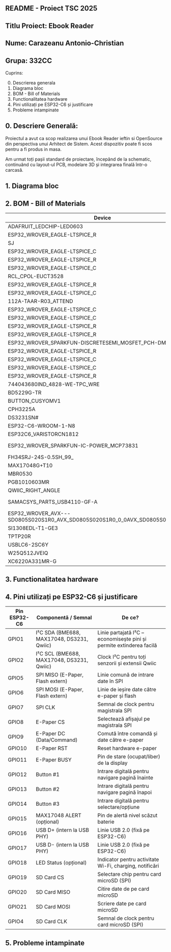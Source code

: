 ## README - Proiect TSC 2025
## Titlu Proiect: Ebook Reader
## Nume: Carazeanu Antonio-Christian
## Grupa: 332CC

Cuprins:

0. Descrierea generala
1. Diagrama bloc
2. BOM - Bill of Materials
3. Functionalitatea hardware
4. Pini utilizați pe ESP32-C6 și justificare
5. Probleme intampinate

## 0. Descriere Generală:
Proiectul a avut ca scop realizarea unui Ebook Reader ieftin si OpenSource din
perspectiva unui Arhitect de Sistem. Acest dispozitiv poate fi scos pentru a fi
produs in masa.

Am urmat toți pașii standard de proiectare, începând de la schematic, continuând
cu layout-ul PCB, modelare 3D și integrarea finală într-o carcasă.

## 1. Diagrama bloc
## 2. BOM - Bill of Materials

| Device | Value | Check_Price | Datasheet |
|--------|-------|-------------|-----------|
| ADAFRUIT_LEDCHIP-LED0603 | - | - | - |
| ESP32_WROVER_EAGLE-LTSPICE_R | 0.47 | - | - |
| SJ | - | - | - |
| ESP32_WROVER_EAGLE-LTSPICE_C | 0.1uF/50V | - | - |
| ESP32_WROVER_EAGLE-LTSPICE_R | 100k | - | - |
| ESP32_WROVER_EAGLE-LTSPICE_C | 100nF | - | - |
| RCL_CPOL-EUCT3528 | 100uF TANT | [Link](https://www.snapeda.com/parts/TAJB475K025RNJ/AVX/view-part/?ref=dk&t=capacitor%203528&con_ref=None) | [Link](https://s3.amazonaws.com/snapeda/datasheet/TAJB475K025RNJ_AVX.pdf) |
| ESP32_WROVER_EAGLE-LTSPICE_R | 10k | - | - |
| ESP32_WROVER_EAGLE-LTSPICE_C | 10uF | - | - |
| 112A-TAAR-R03_ATTEND | 112A-TAAR-R03_ATTEND | [Link](https://store.comet.srl.ro/Catalogue/Product/43497/) | [Link](https://store.comet.bg/download-file.php?id=8824) |
| ESP32_WROVER_EAGLE-LTSPICE_C | 1uF | - | - |
| ESP32_WROVER_EAGLE-LTSPICE_C | 1uF/50V | - | - |
| ESP32_WROVER_EAGLE-LTSPICE_R | 2.2 | - | - |
| ESP32_WROVER_EAGLE-LTSPICE_R | 200 | - | - |
| ESP32_WROVER_SPARKFUN-DISCRETESEMI_MOSFET_PCH-DMG2305UX-7 | 20V/4.2A/52mΩ/1.4W | [Link](https://componentsearchengine.com/part-view/DMG2305UX-7/Diodes%20Incorporated) | [Link](https://www.diodes.com//assets/Datasheets/DMG2305UX.pdf) |
| ESP32_WROVER_EAGLE-LTSPICE_R | 2k | - | - |
| ESP32_WROVER_EAGLE-LTSPICE_C | 4.7uF | - | - |
| ESP32_WROVER_EAGLE-LTSPICE_C | 4.7uF/25V | - | - |
| ESP32_WROVER_EAGLE-LTSPICE_R | 5k1 | - | - |
| 744043680IND_4828-WE-TPC_WRE | 68uH | [Link](https://ro.mouser.com/ProductDetail/Wurth-Elektronik/744043680?qs=PGXP4M47uW6VkZq%252BkzjrHA%3D%3D&_gl=1*5xajdn*_ga*MzY2ODgyMjE4LjE3NDM2NzQxODk.*_ga_15W4STQT4T*MTc0Mzg3MzkxMy40LjAuMTc0Mzg3MzkxNi41Ny4wLjA.) | [Link](https://www.we-online.com/components/products/datasheet/744043680.pdf) |
| BD5229G-TR | BD5229G-TR | [Link](https://componentsearchengine.com/part-view/BD5229G-TR/ROHM%20Semiconductor) | [Link](https://datasheet.datasheetarchive.com/originals/distributors/Datasheets_SAMA/f2b9741ef86007909f138d561a359946.pdf) |
| BUTTON_CUSYOMV1 | BUTTON_CUSYOMV1 | - | - |
| CPH3225A | CPH3225A | [Link](https://www.snapeda.com/parts/CPH3225A/Seiko+Instruments/view-part/?ref=eda) | [Link](https://www.snapeda.com/parts/CPH3225A/Seiko+Instruments/view-part/?ref=eda) |
| DS3231SN# | DS3231SN# | [Link](https://www.snapeda.com/parts/DS3231SN%23/Analog+Devices/view-part/?ref=eda) | [Link](https://www.snapeda.com/parts/DS3231SN%23/Analog+Devices/view-part/?ref=eda) |
| ESP32-C6-WROOM-1-N8 | ESP32-C6-WROOM-1-N8 | [Link](https://www.snapeda.com/parts/ESP32-C6-WROOM-1-N8/Espressif+Systems/view-part/?ref=eda) | [Link](https://www.snapeda.com/parts/ESP32-C6-WROOM-1-N8/Espressif+Systems/view-part/?ref=eda) |
| ESP32C6_VARISTORCN1812 | ESP32C6_VARISTORCN1812 | - | - |
| ESP32_WROVER_SPARKFUN-IC-POWER_MCP73831 | ESP32_WROVER_SPARKFUN-IC-POWER_MCP73831 | [Link](https://ro.mouser.com/ProductDetail/Microchip-Technology/MCP73831T-2ACI-OT?qs=yUQqVecv4qvbBQBGbHx0Mw%3D%3D) | [Link](https://ro.mouser.com/datasheet/2/268/MCP73831_Family_Data_Sheet_DS20001984H-3441711.pdf) |
| FH34SRJ-24S-0.5SH_99_ | FH34SRJ-24S-0.5SH_99_ | [Link](https://www.mouser.co.uk/ProductDetail/Hirose-Connector/FH34SRJ-24S-0.5SH99?qs=vcbW%252B4%252BSTIpKBl5ap9J8Fw%3D%3D) | [Link](https://www.hirose.com/en/product/document?clcode=CL0580-1255-6-99&productname=FH34SRJ-24S-0.5SH(99)&series=FH34SRJ&documenttype=2DDrawing&lang=en&documentid=0000990903) |
| MAX17048G+T10 | MAX17048G+T10 | [Link](https://www.snapeda.com/parts/MAX17048G+T10/Analog+Devices/view-part/?ref=eda) | [Link](https://www.snapeda.com/parts/MAX17048G+T10/Analog+Devices/view-part/?ref=eda) |
| MBR0530 | MBR0530 | [Link](https://www.snapeda.com/parts/MBR0530/Onsemi/view-part/?ref=eda) | [Link](https://www.snapeda.com/parts/MBR0530/ON%20Semiconductor/datasheet/) |
| PGB1010603MR | PGB1010603MR | [Link](https://www.snapeda.com/parts/PGB1010603MR/Littelfuse/view-part/?ref=eda) | [Link](https://www.snapeda.com/parts/PGB1010603MR/Littelfuse%20Inc./datasheet/) |
| QWIIC_RIGHT_ANGLE | QWIIC_RIGHT_ANGLE | - | - |
| SAMACSYS_PARTS_USB4110-GF-A | SAMACSYS_PARTS_USB4110-GF-A | [Link](https://www.mouser.co.uk/ProductDetail/GCT/USB4110-GF-A?qs=KUoIvG%2F9IlYiZvIXQjyJeA%3D%3D) | [Link](https://gct.co/files/drawings/usb4110.pdf) |
| ESP32_WROVER_AVX---SD0805S020S1R0_AVX_SD0805S020S1R0_0_0AVX_SD0805S020S1R0_0_0 | SD0805S020S1R0 | [Link](https://ro.mouser.com/ProductDetail/KYOCERA-AVX/SD0805S020S1R0?qs=jCA%252BPfw4LHbpkAoSnwrdjw%3D%3D) | [Link](http://datasheets.avx.com/schottky.pdf) |
| SI1308EDL-T1-GE3 | SI1308EDL-T1-GE3 | [Link](https://www.snapeda.com/parts/SI1308EDL-T1-GE3/Vishay+Siliconix/view-part/?ref=eda) | [Link](https://www.snapeda.com/parts/SI1308EDL-T1-GE3/Vishay+Siliconix/view-part/?ref=eda) |
| TPTP20R | TPTP20R | - | - |
| USBLC6-2SC6Y | USBLC6-2SC6Y | [Link](https://www.snapeda.com/parts/USBLC6-2SC6Y/STMicroelectronics/view-part/?ref=eda) | [Link](https://www.snapeda.com/parts/USBLC6-2SC6Y/STMicroelectronics/view-part/?ref=eda) |
| W25Q512JVEIQ | W25Q512JVEIQ | [Link](https://www.snapeda.com/parts/W25Q512JVEIQ/Winbond+Electronics/view-part/?ref=eda) | [Link](https://www.snapeda.com/parts/W25Q512JVEIQ/Winbond+Electronics/view-part/?ref=eda) |
| XC6220A331MR-G | XC6220A331MR-G | [Link](https://www.mouser.co.uk/ProductDetail/Torex-Semiconductor/XC6220A331MR-G?qs=AsjdqWjXhJ8ZSWznL1J0gg%3D%3D) | [Link](https://product.torexsemi.com/system/files/series/xc6220.pdf) |

## 3. Functionalitatea hardware

## 4. Pini utilizați pe ESP32-C6 și justificare

| Pin ESP32-C6 | Componentă / Semnal                | De ce?                                                                 |
|--------------|-------------------------------------|------------------------------------------------------------------------|
| GPIO1        | I²C SDA (BME688, MAX17048, DS3231, Qwiic) | Linie partajată I²C – economisește pini și permite extinderea facilă |
| GPIO2        | I²C SCL (BME688, MAX17048, DS3231, Qwiic) | Clock I²C pentru toți senzorii și extensii Qwiic                     |
| GPIO5        | SPI MISO (E-Paper, Flash extern)    | Linie comună de intrare date în SPI                                   |
| GPIO6        | SPI MOSI (E-Paper, Flash extern)    | Linie de ieșire date către e-paper și flash                           |
| GPIO7        | SPI CLK                             | Semnal de clock pentru magistrala SPI                                 |
| GPIO8        | E-Paper CS                          | Selectează afișajul pe magistrala SPI                                 |
| GPIO9        | E-Paper DC (Data/Command)           | Comută între comandă și date către e-paper                            |
| GPIO10       | E-Paper RST                         | Reset hardware e-paper                                                |
| GPIO11       | E-Paper BUSY                        | Pin de stare (ocupat/liber) de la display                             |
| GPIO12       | Button #1                           | Intrare digitală pentru navigare pagină înainte                      |
| GPIO13       | Button #2                           | Intrare digitală pentru navigare pagină înapoi                       |
| GPIO14       | Button #3                           | Intrare digitală pentru selectare/opțiune                            |
| GPIO15       | MAX17048 ALERT (opțional)           | Pin de alertă nivel scăzut baterie                                    |
| GPIO16       | USB D+ (intern la USB PHY)          | Linie USB 2.0 (fixă pe ESP32-C6)                                      |
| GPIO17       | USB D- (intern la USB PHY)          | Linie USB 2.0 (fixă pe ESP32-C6)                                      |
| GPIO18       | LED Status (opțional)               | Indicator pentru activitate Wi-Fi, charging, notificări               |
| GPIO19       | SD Card CS                          | Selectare chip pentru card microSD (SPI)                              |
| GPIO20       | SD Card MISO                        | Citire date de pe card microSD                                        |
| GPIO21       | SD Card MOSI                        | Scriere date pe card microSD                                          |
| GPIO4        | SD Card CLK                         | Semnal de clock pentru card microSD (SPI)                             |

## 5. Probleme intampinate


